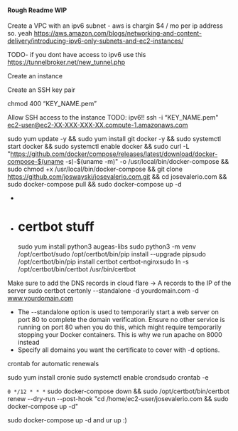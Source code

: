 #### Rough Readme WIP

Create a VPC with an ipv6 subnet - aws is chargin $4 / mo per ip address so. yeah
https://aws.amazon.com/blogs/networking-and-content-delivery/introducing-ipv6-only-subnets-and-ec2-instances/


TODO- if you dont have access to ipv6 use this https://tunnelbroker.net/new_tunnel.php

Create an instance

Create an SSH key pair

chmod 400 “KEY_NAME.pem”

Allow SSH access to the instance
TODO: ipv6!!
ssh -i “KEY_NAME.pem" ec2-user@ec2-XX-XXX-XXX-XX.compute-1.amazonaws.com

sudo yum update -y && sudo yum install git docker -y && sudo systemctl start docker && sudo systemctl enable docker && sudo curl -L "https://github.com/docker/compose/releases/latest/download/docker-compose-$(uname -s)-$(uname -m)" -o /usr/local/bin/docker-compose && sudo chmod +x /usr/local/bin/docker-compose && git clone https://github.com/joswayski/josevalerio.com.git && cd josevalerio.com && sudo docker-compose pull && sudo docker-compose up -d

-
- # certbot stuff
  sudo yum install python3 augeas-libs
  sudo python3 -m venv /opt/certbot/sudo /opt/certbot/bin/pip install --upgrade pipsudo /opt/certbot/bin/pip install certbot certbot-nginxsudo ln -s /opt/certbot/bin/certbot /usr/bin/certbot

Make sure to add the DNS records in cloud flare -> A records to the IP of the server
sudo certbot certonly --standalone -d yourdomain.com -d www.yourdomain.com

- The --standalone option is used to temporarily start a web server on port 80 to complete the domain verification. Ensure no other service is running on port 80 when you do this, which might require temporarily stopping your Docker containers. This is why we run apache on 8000 instead
- Specify all domains you want the certificate to cover with -d options.

crontab for automatic renewals

sudo yum install cronie
sudo systemctl enable crondsudo crontab -e

`0 */12 * * *` sudo docker-compose down && sudo /opt/certbot/bin/certbot renew --dry-run --post-hook "cd /home/ec2-user/josevalerio.com && sudo docker-compose up -d"

sudo docker-compose up -d and ur up :)

